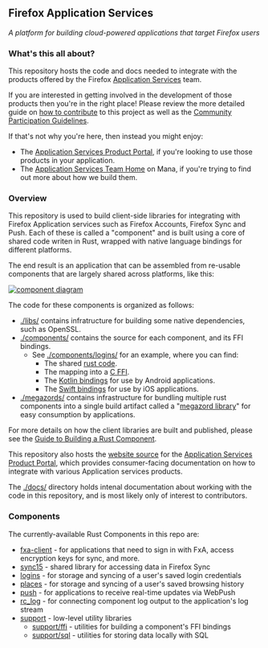 ## Firefox Application Services

_A platform for building cloud-powered applications that target Firefox users_

### What's this all about?

This repository hosts the code and docs needed to integrate with the products offered by the Firefox
[Application Services](https://mana.mozilla.org/wiki/display/CLOUDSERVICES/Application+Services+Home)
team.

If you are interested in getting involved in the development of those products
then you're in the right place! Please review the more detailed guide on
[how to contribute](docs/contributing.md) to this project as well as
the [Community Participation Guidelines](https://www.mozilla.org/en-US/about/governance/policies/participation/).

If that's not why you're here, then instead you might enjoy:

* The [Application Services Product
  Portal](https://mozilla.github.io/application-services/), if you're looking to
  use those products in your application.
* The [Application Services Team Home](https://mana.mozilla.org/wiki/display/CLOUDSERVICES/Application+Services+Home)
  on Mana, if you're trying to find out more about how we build them.


### Overview

This repository is used to build client-side libraries for integrating with
Firefox Application services such as Firefox Accounts, Firefox Sync and Push.
Each of these is called a "component" and is built using a core of shared code
writen in Rust, wrapped with native language bindings for different platforms.

The end result is an application that can be assembled from re-usable components
that are largely shared across platforms, like this:

[![component diagram](https://docs.google.com/drawings/d/e/2PACX-1vTPOIIBsqvkWfecYOziEnv-hrkB9QbpZwcHyeyUB-p3-eP1w9L87vwnJMiGt-eO5r-K-XcHPl_YwjvU/pub?w=727&h=546)](https://docs.google.com/drawings/d/1WRv2AaOsutNdL8_E5UDsYg1sC6FKRJ9P0bBSoI7E19s/)

The code for these components is organized as follows:

* [./libs/](libs) contains infratructure for building some native dependencies,
  such as OpenSSL.
* [./components/](components) contains the source for each component, and its
  FFI bindings.
  * See [./components/logins/](components/logins) for an example, where you can
    find:
    * The shared [rust code](components/logins/src).
    * The mapping into a [C FFI](components/logins/ffi).
    * The [Kotlin bindings](components/logins/android) for use by Android
      applications.
    * The [Swift bindings](components/logins/ios) for use by iOS applications.
* [./megazords/](megazords) contains infrastructure for bundling multiple rust
  components into a single build artifact called a "[megazord library](docs/design/megazords.md)"
  for easy consumption by applications.

For more details on how the client libraries are built and published, please see
the [Guide to Building a Rust Component](docs/howtos/building-a-rust-component.md).

This repository also hosts the [website source](website) for the [Application
Services Product Portal](https://mozilla.github.io/application-services/), which
provides consumer-facing documentation on how to integrate with various
Application services products.

The [./docs/](docs) directory holds intenal documentation about working with the
code in this repository, and is most likely only of interest to contributors.

### Components

The currently-available Rust Components in this repo are:

* [fxa-client](components/fxa-client) - for applications that need to sign in
  with FxA, access encryption keys for sync, and more.
* [sync15](components/sync15) - shared library for accessing data in Firefox
  Sync
* [logins](components/logins) - for storage and syncing of a user's saved login
  credentials
* [places](components/places) - for storage and syncing of a user's saved
  browsing history
* [push](components/push) - for applications to receive real-time updates via
  WebPush
* [rc_log](components/rc_log) - for connecting component log output to the
  application's log stream
* [support](components/support) - low-level utility libraries
  * [support/ffi](components/support/ffi) - utilities for building a component's
    FFI bindings
  * [support/sql](components/support/sql) - utilities for storing data locally
    with SQL
